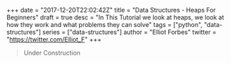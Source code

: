 +++
date = "2017-12-20T22:02:42Z"
title = "Data Structures - Heaps For Beginners"
draft = true
desc = "In This Tutorial we look at heaps, we look at how they work and what problems they can solve"
tags = ["python", "data-structures"]
series = ["data-structures"]
author = "Elliot Forbes"
twitter = "https://twitter.com/Elliot_F"
+++

> Under Construction